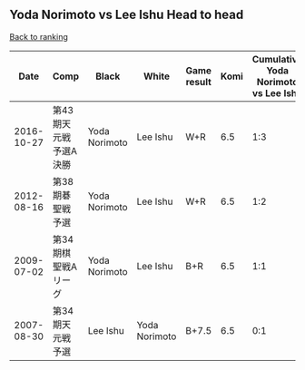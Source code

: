 ## Yoda Norimoto vs Lee Ishu Head to head

[Back to ranking](../../index.md)




| **Date** | **Comp** | **Black** | **White** | **Game result** | **Komi** | **Cumulative Yoda Norimoto vs Lee Ishu** | **Yoda Norimoto streak** | **Lee Ishu streak** | 
| --- | --- | --- | --- | --- | --- | --- | --- | --- |
| 2016-10-27 | 第43期天元戦　予選A決勝 | Yoda Norimoto | Lee Ishu | W+R | 6.5 | 1:3 | 0 | 2 | 
| 2012-08-16 | 第38期碁聖戦予選 | Yoda Norimoto | Lee Ishu | W+R | 6.5 | 1:2 | 0 | 1 | 
| 2009-07-02 | 第34期棋聖戦Aリーグ | Yoda Norimoto | Lee Ishu | B+R | 6.5 | 1:1 | 1 | 0 | 
| 2007-08-30 | 第34期天元戦予選 | Lee Ishu | Yoda Norimoto | B+7.5 | 6.5 | 0:1 | 0 | 1 |




